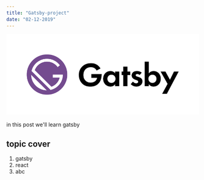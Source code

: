 ```yaml
---
title: "Gatsby-project"
date: "02-12-2019"
---
```

![gatsbyLogo](./images.png)

in this post we'll learn gatsby 

## topic cover

1. gatsby
2. react
3. abc